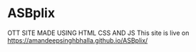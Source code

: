 # ASBplix
OTT SITE MADE USING HTML CSS AND JS
This site is live on 
https://amandeepsinghbhalla.github.io/ASBplix/